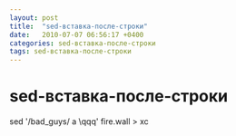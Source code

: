 ```yaml
---
layout: post
title:  "sed-вставка-после-строки"
date:   2010-07-07 06:56:17 +0400
categories: sed-вставка-после-строки
tags: sed-вставка-после-строки
---
```


# sed-вставка-после-строки
 sed '/bad_guys/ a \qqq' fire.wall > xc
